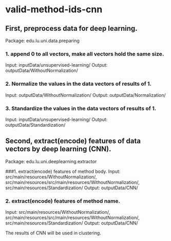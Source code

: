 # valid-method-ids-cnn

## First, preprocess data for deep learning.
Package: edu.lu.uni.data.preparing

### 1. append 0 to all vectors, make all vectors hold the same size.
Input: inputData/unsupervised-learning/
Output: outputData/WithoutNormalization/

### 2. Normalize the values in the data vectors of results of 1.
Input: outputData/WithoutNormalization/
Output: outputData/Normalization/

### 3. Standardize the values in the data vectors of results of 1.
Input: inputData/unsupervised-learning/
Output: outputData/Standardization/

## Second, extract(encode) features of data vectors by deep learning (CNN).
Package: edu.lu.uni.deeplearning.extractor

###1. extract(encode) features of method body.
Input: src/main/resources/WithoutNormalization/, src/main/resources/src/main/resources/WithoutNormalization/, src/main/resources/Standardization/
Output: outputData/CNN/

### 2. extract(encode) features of method name.
Input: src/main/resources/WithoutNormalization/, src/main/resources/src/main/resources/WithoutNormalization/, src/main/resources/Standardization/
Output: outputData/CNN/

The results of CNN will be used in clustering.
